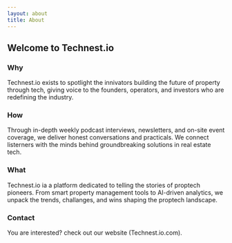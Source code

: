 ```yaml
---
layout: about
title: About
---
```


## Welcome to Technest.io

### Why
Technest.io exists to spotlight the innivators building the future of property through tech, giving voice to the founders, operators, and investors who are redefining the industry.
### How
Through in-depth weekly podcast interviews,  newsletters, and on-site event coverage, we deliver honest conversations and practicals. We connect listerners with the minds behind groundbreaking solutions in real estate tech.
### What
Technest.io ia a platform dedicated to telling the stories of proptech pioneers. From smart property management tools to AI-driven analytics, we unpack the trends, challanges, and wins shaping the proptech landscape.

### Contact

You are interested? check out our website (Technest.io.com).

